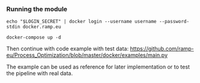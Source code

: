 ### Running the module

```
echo "$LOGIN_SECRET" | docker login --username username --password-stdin docker.ramp.eu

docker-compose up -d
```

Then continue with code example with test data: https://github.com/ramp-eu/Process_Optimization/blob/master/docker/examples/main.py

The example can be used as reference for later implementation or to test the pipeline with real data.
